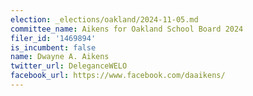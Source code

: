 ```yaml
---
election: _elections/oakland/2024-11-05.md
committee_name: Aikens for Oakland School Board 2024
filer_id: '1469894'
is_incumbent: false
name: Dwayne A. Aikens
twitter_url: DeleganceWELO
facebook_url: https://www.facebook.com/daaikens/
---
```

